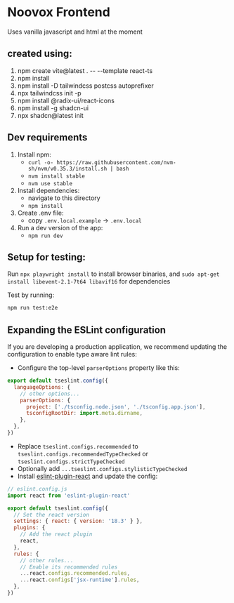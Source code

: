 # Noovox Frontend
Uses vanilla javascript and html at the moment

## created using:
1. npm create vite@latest . -- --template react-ts
2. npm install
3. npm install -D tailwindcss postcss autoprefixer
4. npx tailwindcss init -p
5. npm install @radix-ui/react-icons
6. npm install -g shadcn-ui
7. npx shadcn@latest init


## Dev requirements
1. Install npm:
    - `curl -o- https://raw.githubusercontent.com/nvm-sh/nvm/v0.35.3/install.sh | bash`
    - `nvm install stable`
    - `nvm use stable`
2. Install dependencies:
    - navigate to this directory
    - `npm install`
3. Create .env file:
    - copy `.env.local.example` -> `.env.local`
3. Run a dev version of the app:
    - `npm run dev`
  
## Setup for testing:
Run `npx playwright install` to install browser binaries, and `sudo apt-get install libevent-2.1-7t64 libavif16` for dependencies

Test by running:
```bash
npm run test:e2e
```

## Expanding the ESLint configuration

If you are developing a production application, we recommend updating the configuration to enable type aware lint rules:

- Configure the top-level `parserOptions` property like this:

```js
export default tseslint.config({
  languageOptions: {
    // other options...
    parserOptions: {
      project: ['./tsconfig.node.json', './tsconfig.app.json'],
      tsconfigRootDir: import.meta.dirname,
    },
  },
})
```

- Replace `tseslint.configs.recommended` to `tseslint.configs.recommendedTypeChecked` or `tseslint.configs.strictTypeChecked`
- Optionally add `...tseslint.configs.stylisticTypeChecked`
- Install [eslint-plugin-react](https://github.com/jsx-eslint/eslint-plugin-react) and update the config:

```js
// eslint.config.js
import react from 'eslint-plugin-react'

export default tseslint.config({
  // Set the react version
  settings: { react: { version: '18.3' } },
  plugins: {
    // Add the react plugin
    react,
  },
  rules: {
    // other rules...
    // Enable its recommended rules
    ...react.configs.recommended.rules,
    ...react.configs['jsx-runtime'].rules,
  },
})
```

